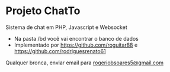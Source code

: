# Projeto ChatTo
Sistema de chat em PHP, Javascript e Websocket

- Na pasta /bd você vai encontrar o banco de dados
- Implementado por https://github.com/roguitar88 e https://github.com/rodriguesrenato61

Qualquer bronca, enviar email para rogeriobsoares5@gmail.com
